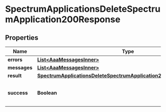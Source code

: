 

# SpectrumApplicationsDeleteSpectrumApplication200Response


## Properties

| Name | Type | Description | Notes |
|------------ | ------------- | ------------- | -------------|
|**errors** | [**List&lt;AaaMessagesInner&gt;**](AaaMessagesInner.md) |  |  |
|**messages** | [**List&lt;AaaMessagesInner&gt;**](AaaMessagesInner.md) |  |  |
|**result** | [**SpectrumApplicationsDeleteSpectrumApplication200ResponseAllOfResult**](SpectrumApplicationsDeleteSpectrumApplication200ResponseAllOfResult.md) |  |  |
|**success** | **Boolean** | Whether the API call was successful |  |



